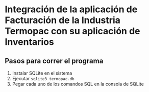 # Integración de la aplicación de Facturación de la Industria Termopac con su aplicación de Inventarios

## Pasos para correr el programa

1. Instalar SQLite en el sistema
2. Ejecutar `sqlite3 termopac.db`
3. Pegar cada uno de los comandos SQL en la consola de SQLite
